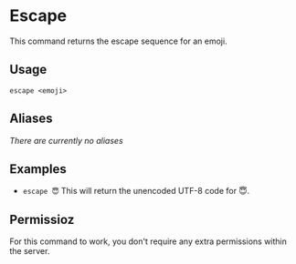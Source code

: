 # Escape
This command returns the escape sequence for an emoji.

## Usage
`escape <emoji>`

## Aliases
*There are currently no aliases*

## Examples
- `escape 😇` This will return the unencoded UTF-8 code for 😇.

## Permissioz
For this command to work, you don't require any extra permissions within the server.